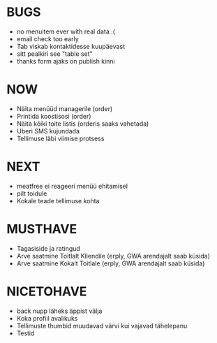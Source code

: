 # BUGS
* no menuitem ever with real data :(
* email check too early
* Tab viskab kontaktidesse kuupäevast
* sitt pealkiri see "table set"
* thanks form ajaks on publish kinni

# NOW
* Näita menüüd managerile (order)
* Printida koostisosi (order)
* Näita kõiki toite listis (orderis saaks vahetada)
* Uberi SMS kujundada
* Tellimuse läbi viimise protsess

# NEXT
* meatfree ei reageeri menüü ehitamisel
* pilt toidule
* Kokale teade tellimuse kohta

# MUSTHAVE
* Tagasiside ja ratingud
* Arve saatmine Toitlalt Kliendile (erply, GWA arendajalt saab küsida)
* Arve saatmine Kokalt Toitlale (erply, GWA arendajalt saab küsida)

# NICETOHAVE
* back nupp läheks äppist välja
* Koka profiil avalikuks
* Tellimuste thumbid muudavad värvi kui vajavad tähelepanu
* Testid
